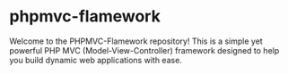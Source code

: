 # phpmvc-flamework
Welcome to the PHPMVC-Flamework repository! This is a simple yet powerful PHP MVC (Model-View-Controller) framework designed to help you build dynamic web applications with ease.
